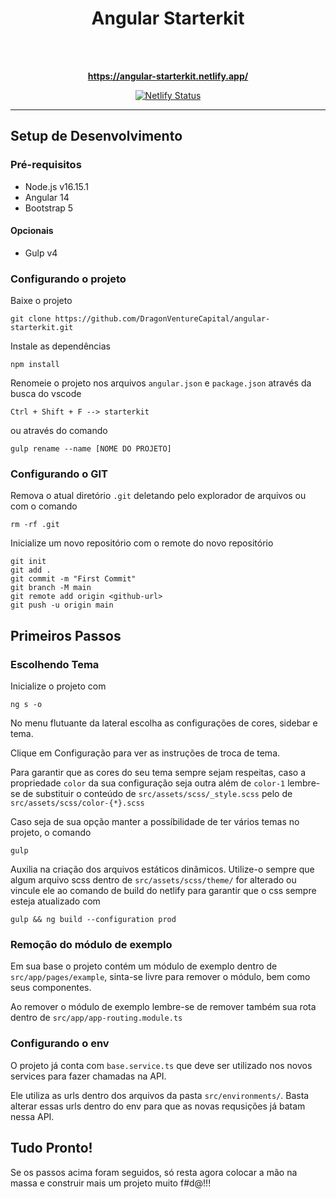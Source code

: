 <h1 align="center">Angular Starterkit </h1>

<p align="center">
<!--   <img src="src\assets\images\logo\logo-sm.svg" alt="dragon-logo" width="360px" height="120px"/> -->
  <br/>
  <br/>
</p>

<p align="center">
  <a href="https://angular-starterkit.netlify.app/"><strong>https://angular-starterkit.netlify.app/</strong></a>
  <br>
</p>

<p align="center">
  <a href="https://app.netlify.com/sites/angular-starterkit/deploys">
    <img src="https://api.netlify.com/api/v1/badges/bfb73e88-082e-4c42-ae73-89807001fe64/deploy-status?branch=main" alt="Netlify Status" />
  </a>
</p>

<hr>

## Setup de Desenvolvimento

### Pré-requisitos

- Node.js v16.15.1
- Angular 14
- Bootstrap 5

#### Opcionais

- Gulp v4

### Configurando o projeto

Baixe o projeto

```
git clone https://github.com/DragonVentureCapital/angular-starterkit.git
```

Instale as dependências

```
npm install
```

Renomeie o projeto nos arquivos `angular.json` e `package.json` através da busca do vscode

```
Ctrl + Shift + F --> starterkit
```

ou através do comando

```
gulp rename --name [NOME DO PROJETO]
```

### Configurando o GIT

Remova o atual diretório `.git` deletando pelo explorador de arquivos ou com o comando

```
rm -rf .git
```

Inicialize um novo repositório com o remote do novo repositório

```
git init
git add .
git commit -m "First Commit"
git branch -M main
git remote add origin <github-url>
git push -u origin main
```

## Primeiros Passos

### Escolhendo Tema

Inicialize o projeto com

```
ng s -o
```

No menu flutuante da lateral escolha as configurações de cores, sidebar e tema.

Clique em Configuração para ver as instruções de troca de tema.

Para garantir que as cores do seu tema sempre sejam respeitas, caso a propriedade `color` da sua configuração seja outra além de `color-1` lembre-se de substituir o conteúdo de `src/assets/scss/_style.scss` pelo de `src/assets/scss/color-{*}.scss`

Caso seja de sua opção manter a possíbilidade de ter vários temas no projeto, o comando

```
gulp
```

Auxilia na criação dos arquivos estáticos dinâmicos. Utilize-o sempre que algum arquivo scss dentro de `src/assets/scss/theme/` for alterado ou vincule ele ao comando de build do netlify para garantir que o css sempre esteja atualizado com

```
gulp && ng build --configuration prod
```

### Remoção do módulo de exemplo

Em sua base o projeto contém um módulo de exemplo dentro de `src/app/pages/example`, sinta-se livre para remover o módulo, bem como seus componentes.

Ao remover o módulo de exemplo lembre-se de remover também sua rota dentro de `src/app/app-routing.module.ts`

### Configurando o env

O projeto já conta com `base.service.ts` que deve ser utilizado nos novos services para fazer chamadas na API.

Ele utiliza as urls dentro dos arquivos da pasta `src/environments/`. Basta alterar essas urls dentro do env para que as novas requsições já batam nessa API.

## Tudo Pronto!

Se os passos acima foram seguidos, só resta agora colocar a mão na massa e construir mais um projeto muito f#d@!!!
